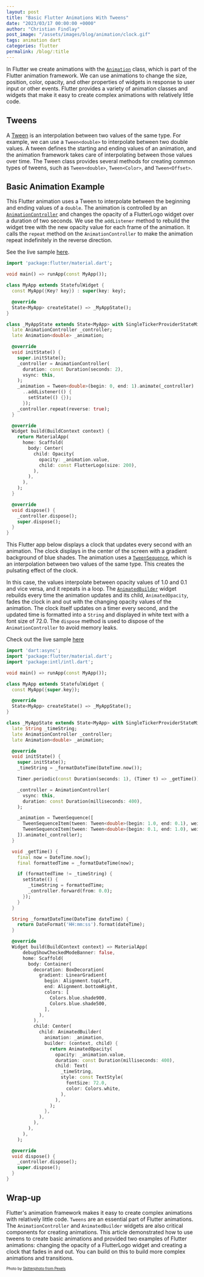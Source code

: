 ```yaml
---
layout: post
title: "Basic Flutter Animations With Tweens"
date: "2023/03/17 00:00:00 +0000"
author: "Christian Findlay"
post_image: "/assets/images/blog/animation/clock.gif"
tags: animation dart
categories: flutter
permalink: /blog/:title
---
```


In Flutter we create animations with the [`Animation`](https://api.flutter.dev/flutter/animation/Animation-class.html) class, which is part of the Flutter animation framework. We can use animations to change the size, position, color, opacity, and other properties of widgets in response to user input or other events. Flutter provides a variety of animation classes and widgets that make it easy to create complex animations with relatively little code.

## Tweens

A [Tween](https://api.flutter.dev/flutter/animation/Tween-class.html) is an interpolation between two values of the same type. For example, we can use a `Tween<double>` to interpolate between two double values. A tween defines the starting and ending values of an animation, and the animation framework takes care of interpolating between those values over time. The Tween class provides several methods for creating common types of tweens, such as `Tween<double>`, `Tween<Color>`, and `Tween<Offset>`.

## Basic Animation Example

This Flutter animation uses a Tween to interpolate between the beginning and ending values of a `double`. The animation is controlled by an [`AnimationController`](https://api.flutter.dev/flutter/animation/AnimationController-class.html) and changes the opacity of a FlutterLogo widget over a duration of two seconds. We use the `addListener` method to rebuild the widget tree with the new opacity value for each frame of the animation. It calls the `repeat` method on the `AnimationController` to make the animation repeat indefinitely in the reverse direction.

See the live sample [here](https://dartpad.dev/?id=ecc8abe84411f369b035c77c0e2d81cc).

```dart
import 'package:flutter/material.dart';

void main() => runApp(const MyApp());

class MyApp extends StatefulWidget {
  const MyApp({Key? key}) : super(key: key);

  @override
  State<MyApp> createState() => _MyAppState();
}

class _MyAppState extends State<MyApp> with SingleTickerProviderStateMixin {
  late AnimationController _controller;
  late Animation<double> _animation;

  @override
  void initState() {
    super.initState();
    _controller = AnimationController(
      duration: const Duration(seconds: 2),
      vsync: this,
    );
    _animation = Tween<double>(begin: 0, end: 1).animate(_controller)
      ..addListener(() {
        setState(() {});
      });
    _controller.repeat(reverse: true);
  }

  @override
  Widget build(BuildContext context) {
    return MaterialApp(
      home: Scaffold(
        body: Center(
          child: Opacity(
            opacity: _animation.value,
            child: const FlutterLogo(size: 200),
          ),
        ),
      ),
    );
  }

  @override
  void dispose() {
    _controller.dispose();
    super.dispose();
  }
}
```

This Flutter app below displays a clock that updates every second with an animation. The clock displays in the center of the screen with a gradient background of blue shades. The animation uses a [`TweenSequence`](https://api.flutter.dev/flutter/animation/TweenSequence-class.html), which is an interpolation between two values of the same type. This creates the pulsating effect of the clock. 

In this case, the values interpolate between opacity values of 1.0 and 0.1 and vice versa, and it repeats in a loop. The [`AnimatedBuilder`](https://api.flutter.dev/flutter/widgets/AnimatedBuilder-class.html) widget rebuilds every time the animation updates and its child, `AnimatedOpacity`, fades the clock in and out with the changing opacity values of the animation. The clock itself updates on a timer every second, and the updated time is formatted into a `String` and displayed in white text with a font size of 72.0. The `dispose` method is used to dispose of the `AnimationController` to avoid memory leaks.

Check out the live sample [here](https://dartpad.dev/?id=cbcb83ff244f450249de7231f270566e)

```dart
import 'dart:async';
import 'package:flutter/material.dart';
import 'package:intl/intl.dart';

void main() => runApp(const MyApp());

class MyApp extends StatefulWidget {
  const MyApp({super.key});

  @override
  State<MyApp> createState() => _MyAppState();
}

class _MyAppState extends State<MyApp> with SingleTickerProviderStateMixin {
  late String _timeString;
  late AnimationController _controller;
  late Animation<double> _animation;

  @override
  void initState() {
    super.initState();
    _timeString = _formatDateTime(DateTime.now());

    Timer.periodic(const Duration(seconds: 1), (Timer t) => _getTime());

    _controller = AnimationController(
      vsync: this,
      duration: const Duration(milliseconds: 400),
    );

    _animation = TweenSequence([
      TweenSequenceItem(tween: Tween<double>(begin: 1.0, end: 0.1), weight: 1),
      TweenSequenceItem(tween: Tween<double>(begin: 0.1, end: 1.0), weight: 1),
    ]).animate(_controller);
  }

  void _getTime() {
    final now = DateTime.now();
    final formattedTime = _formatDateTime(now);

    if (formattedTime != _timeString) {
      setState(() {
        _timeString = formattedTime;
        _controller.forward(from: 0.0);
      });
    }
  }

  String _formatDateTime(DateTime dateTime) {
    return DateFormat('HH:mm:ss').format(dateTime);
  }

  @override
  Widget build(BuildContext context) => MaterialApp(
      debugShowCheckedModeBanner: false,
      home: Scaffold(
        body: Container(
          decoration: BoxDecoration(
            gradient: LinearGradient(
              begin: Alignment.topLeft,
              end: Alignment.bottomRight,
              colors: [
                Colors.blue.shade900,
                Colors.blue.shade500,
              ],
            ),
          ),
          child: Center(
            child: AnimatedBuilder(
              animation: _animation,
              builder: (context, child) {
                return AnimatedOpacity(
                  opacity: _animation.value,
                  duration: const Duration(milliseconds: 400),
                  child: Text(
                    _timeString,
                    style: const TextStyle(
                      fontSize: 72.0,
                      color: Colors.white,
                    ),
                  ),
                );
              },
            ),
          ),
        ),
      ),
    );

  @override
  void dispose() {
    _controller.dispose();
    super.dispose();
  }
}
```

## Wrap-up

Flutter's animation framework makes it easy to create complex animations with relatively little code. `Tweens` are an essential part of Flutter animations. The `AnimationController` and `AnimatedBuilder` widgets are also critical components for creating animations. This article demonstrated how to use tweens to create basic animations and provided two examples of Flutter animations: changing the opacity of a FlutterLogo widget and creating a clock that fades in and out. You can build on this to build more complex animations and transitions.

<sub><sup>Photo by [Skitterphoto from Pexels](https://www.pexels.com/photo/disney-mickey-mouse-standing-figurine-42415/)</sup></sub>